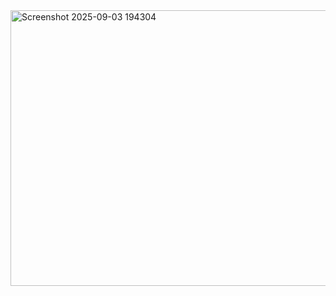 <img width="519" height="441" alt="Screenshot 2025-09-03 194304" src="https://github.com/user-attachments/assets/b1fa6732-dab1-4230-a5e2-5a2dea67f27b" />
